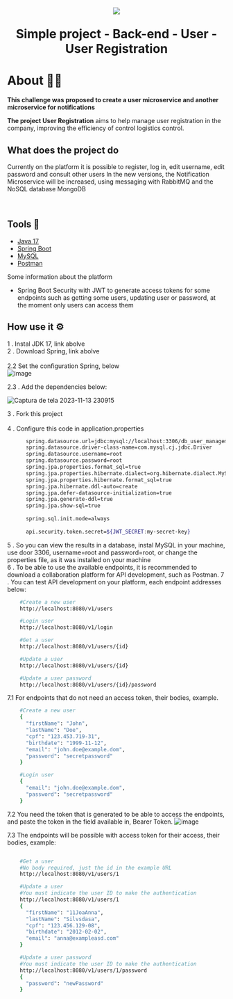   <h1 align="center">
    <img src = "https://github.com/ThiagoMdO/SpringBoot_Challenge02_User_Management_Thiago_Mendes/assets/128644651/e73dd9ce-0d27-41ef-b1d2-4513af40faee" style="margin-top='30px' width:"50px"">
		<p>Simple project - Back-end - User - User Registration</p>
	</h1> 
 <h1>About 🧑‍💻</h1>


**This challenge was proposed to create a user microservice and another microservice for notifications**

**The project User Registration** aims to help manage user registration in the company, improving the efficiency of control logistics control.

## What does the project do 
Currently on the platform it is possible to register, log in, edit username, edit password and consult other users In the new versions, the Notification Microservice will be increased, using messaging with RabbitMQ and the NoSQL database MongoDB
  
<br/>

## Tools 🔨
- [Java 17](https://www.oracle.com/java/technologies/javase/jdk17-archive-downloads.html)
- [Spring Boot](https://start.spring.io/)
- [MySQL](https://www.mysql.com/downloads/)
- [Postman](https://www.postman.com/downloads/)

Some information about the platform 
- Spring Boot Security with JWT to generate access tokens for some endpoints such as getting some users, updating user or password, at the moment only users can access them

 ## How use it ⚙️
  1 . Instal JDK 17, link abolve
  <br/>
  2 . Download Spring, link abolve
  <br/>
  <br/>
  2.2 Set the configuration Spring, below
  <br/>
 ![image](https://github.com/ThiagoMdO/SpringBoot_Challenge02_User_Management_Thiago_Mendes/assets/128644651/f36f0b95-573d-41e6-a136-0f780acb2184)
 
  2.3 . Add the dependencies below:
  
  ![Captura de tela 2023-11-13 230915](https://github.com/ThiagoMdO/SpringBoot_Challenge02_User_Management_Thiago_Mendes/assets/128644651/cd762fe2-ba50-49e7-80bb-971a0adb2000)

  3 . Fork this project
  <br/>  
  4 . Configure this code in application.properties
  <br/>
  ```bash
        spring.datasource.url=jdbc:mysql://localhost:3306/db_user_management?createDatabaseIfNotExist=true&severTimezone=UTC
        spring.datasource.driver-class-name=com.mysql.cj.jdbc.Driver
        spring.datasource.username=root
        spring.datasource.password=root
        spring.jpa.properties.format_sql=true
        spring.jpa.properties.hibernate.dialect=org.hibernate.dialect.MySQL8Dialect
        spring.jpa.properties.hibernate.format_sql=true
        spring.jpa.hibernate.ddl-auto=create
        spring.jpa.defer-datasource-initialization=true
        spring.jpa.generate-ddl=true
        spring.jpa.show-sql=true
        
        spring.sql.init.mode=always        
        
        api.security.token.secret=${JWT_SECRET:my-secret-key}
   ```
5 . So you can view the results in a database, instal MySQL in your machine, use door 3306, username=root and password=root, or change the properties file, as it was installed on your machine
<br/>
6 . To be able to use the available endpoints, it is recommended to download a collaboration platform for API development, such as Postman.
7 . You can test API development on your platform, each endpoint addresses below:
 <br/>
  ```bash
      #Create a new user
      http://localhost:8080/v1/users

      #Login user
      http://localhost:8080/v1/login

      #Get a user
      http://localhost:8080/v1/users/{id}

      #Update a user
      http://localhost:8080/v1/users/{id}

      #Update a user password
      http://localhost:8080/v1/users/{id}/password

  ```  
  7.1 For endpoints that do not need an access token, their bodies, example.
  <br/>
  ```bash
      #Create a new user
      {
        "firstName": "John",
        "lastName": "Doe",
        "cpf": "123.453.719-31",
        "birthdate": "1999-11-12",
        "email": "john.doe@example.dom",
        "password": "secretpassword"
      }

      #Login user
      {
        "email": "john.doe@example.dom",
        "password": "secretpassword"
      }

  ``` 
  7.2 You need the token that is generated to be able to access the endpoints, and paste the token in the field available in, Bearer Token.
  ![image](https://github.com/ThiagoMdO/SpringBoot_Challenge02_User_Management_Thiago_Mendes/assets/128644651/221caf50-76cd-4922-b441-400a074870cd)

  
  7.3 The endpoints will be possible with access token for their access, their bodies, example:
  <br/>
  ```bash

      #Get a user
      #No body required, just the id in the example URL
      http://localhost:8080/v1/users/1

      #Update a user
      #You must indicate the user ID to make the authentication
      http://localhost:8080/v1/users/1
      {
        "firstName": "11JoaAnna",
        "lastName": "Silvsdasa",
        "cpf": "123.456.129-08",
        "birthdate": "2012-02-02",
        "email": "anna@exampleasd.com"
      }

      #Update a user password
      #You must indicate the user ID to make the authentication
      http://localhost:8080/v1/users/1/password
      {
        "password": "newPassword"
      }

  ``` 

